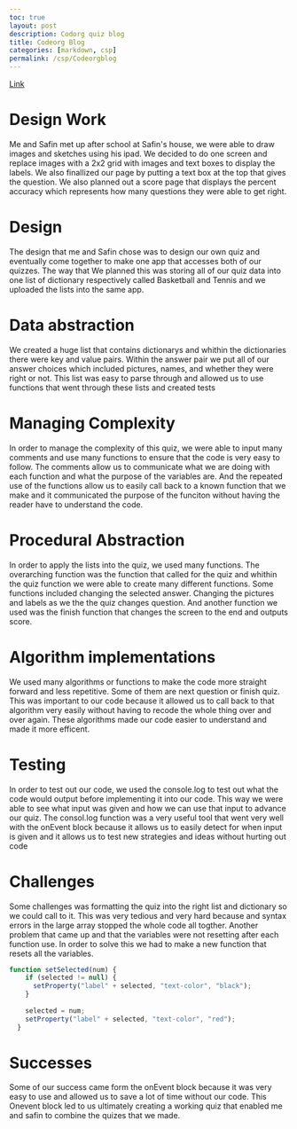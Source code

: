 ```yaml
---
toc: true
layout: post
description: Codorg quiz blog
title: Codeorg Blog
categories: [markdown, csp]
permalink: /csp/Codeorgblog
---
```


[Link](https://studio.code.org/projects/applab/q4hZDkGXBcYJunc7WLT1YmG3eCs6XlK45Kkq_73Y__M/edit)
# Design Work
Me and Safin met up after school at Safin's house, we were able to draw images and sketches using his ipad. We decided to do one screen and replace images with a 2x2 grid with images and text boxes to display the labels. We also finallized our page by putting a text box at the top that gives the question. We also planned out a score page that displays the percent accuracy which represents how many questions they were able to get right.

# Design
The design that me and Safin chose was to design our own quiz and eventually come together to make one app that accesses both of our quizzes. The way that We planned this was storing all of our quiz data into one list of dictionary respectively called Basketball and Tennis and we uploaded the lists into the same app.

# Data abstraction
We created a huge list that contains dictionarys and whithin the dictionaries there were key and value pairs. Within the answer pair we put all of our answer choices which included pictures, names, and whether they were right or not. This list was easy to parse through and allowed us to use functions that went through these lists and created tests

# Managing Complexity
In order to manage the complexity of this quiz, we were able to input many comments and use many functions to ensure that the code is very easy to follow. The comments allow us to communicate what we are doing with each function and what the purpose of the variables are. And the repeated use of the functions allow us to easily call back to a known function that we make and it communicated the purpose of the funciton without having the reader have to understand the code.

# Procedural Abstraction
In order to apply the lists into the quiz, we used many functions. The overarching function was the function that called for the quiz and whithin the quiz function we were able to create many different functions. Some functions included changing the selected answer. Changing the pictures and labels as we the the quiz changes question. And another function we used was the finish function that changes the screen to the end and outputs score.

# Algorithm implementations
We used many algorithms or functions to make the code more straight forward and less repetitive. Some of them are next question or finish quiz. This was important to our code because it allowed us to call back to that algorithm very easily without having to recode the whole thing over and over again. These algorithms made our code easier to understand and made it more efficent.

# Testing
In order to test out our code, we used the console.log to test out what the code would output before implementing it into our code. This way we were able to see what input was given and how we can use that input to advance our quiz. The consol.log function was a very useful tool that went very well with the onEvent block because it allows us to easily detect for when input is given and it allows us to test new strategies and ideas without hurting out code
# Challenges
Some challenges was formatting the quiz into the right list and dictionary so we could call to it. This was very tedious and very hard because and syntax errors in the large array stopped the whole code all togther. Another problem that came up and that the variables were not resetting after each function use. In order to solve this we had to make a new function that resets all the variables.

``` javascript
function setSelected(num) {
    if (selected != null) {
      setProperty("label" + selected, "text-color", "black");
    }
 
    selected = num;
    setProperty("label" + selected, "text-color", "red");
  }
``` 

# Successes
Some of our success came form the onEvent block because it was very easy to use and allowed us to save a lot of time without our code. This Onevent block led to us ultimately creating a working quiz that enabled me and safin to combine the quizes that we made.